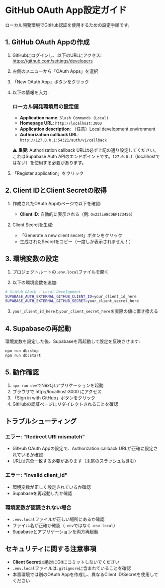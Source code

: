 # GitHub OAuth App設定ガイド

ローカル開発環境でGitHub認証を使用するための設定手順です。

## 1. GitHub OAuth Appの作成

1. GitHubにログインし、以下のURLにアクセス:
   https://github.com/settings/developers

2. 左側のメニューから「OAuth Apps」を選択

3. 「New OAuth App」ボタンをクリック

4. 以下の情報を入力:

   ### ローカル開発環境用の設定値
   
   - **Application name**: `Slash Commands (Local)`
   - **Homepage URL**: `http://localhost:3000`
   - **Application description**: （任意）Local development environment
   - **Authorization callback URL**: `http://127.0.0.1:54321/auth/v1/callback`

   ⚠️ **重要**: Authorization callback URLは必ず上記の通り設定してください。
   これはSupabase Auth APIのエンドポイントです。`127.0.0.1`（localhostではない）を使用する必要があります。

5. 「Register application」をクリック

## 2. Client IDとClient Secretの取得

1. 作成されたOAuth Appのページで以下を確認:
   - **Client ID**: 自動的に表示される（例: `Ov23liABCDEF123456`）
   
2. Client Secretを生成:
   - 「Generate a new client secret」ボタンをクリック
   - 生成されたSecretをコピー（一度しか表示されません！）

## 3. 環境変数の設定

1. プロジェクトルートの`.env.local`ファイルを開く

2. 以下の環境変数を追加:

```bash
# GitHub OAuth - Local Development
SUPABASE_AUTH_EXTERNAL_GITHUB_CLIENT_ID=your_client_id_here
SUPABASE_AUTH_EXTERNAL_GITHUB_SECRET=your_client_secret_here
```

3. `your_client_id_here`と`your_client_secret_here`を実際の値に置き換える

## 4. Supabaseの再起動

環境変数を設定した後、Supabaseを再起動して設定を反映させます:

```bash
npm run db:stop
npm run db:start
```

## 5. 動作確認

1. `npm run dev`でNext.jsアプリケーションを起動
2. ブラウザで http://localhost:3000 にアクセス
3. 「Sign in with GitHub」ボタンをクリック
4. GitHubの認証ページにリダイレクトされることを確認

## トラブルシューティング

### エラー: "Redirect URI mismatch"
- GitHub OAuth Appの設定で、Authorization callback URLが正確に設定されているか確認
- URLは完全一致する必要があります（末尾のスラッシュも含む）

### エラー: "Invalid client_id"
- 環境変数が正しく設定されているか確認
- Supabaseを再起動したか確認

### 環境変数が認識されない場合
- `.env.local`ファイルが正しい場所にあるか確認
- ファイル名が正確か確認（`.env`ではなく`.env.local`）
- Supabaseとアプリケーションを両方再起動

## セキュリティに関する注意事項

- **Client Secret**は絶対にGitにコミットしないでください
- `.env.local`ファイルは`.gitignore`に含まれていることを確認
- 本番環境では別のOAuth Appを作成し、異なるClient ID/Secretを使用してください